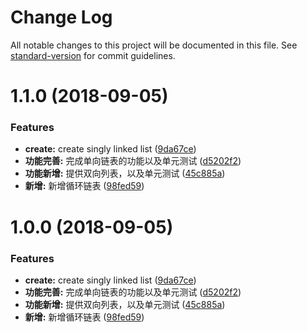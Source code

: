 # Change Log

All notable changes to this project will be documented in this file. See [standard-version](https://github.com/conventional-changelog/standard-version) for commit guidelines.

<a name="1.1.0"></a>
# 1.1.0 (2018-09-05)


### Features

* **create:** create singly linked list ([9da67ce](https://github.com/boycgit/ss-linked-list/commit/9da67ce))
* **功能完善:** 完成单向链表的功能以及单元测试 ([d5202f2](https://github.com/boycgit/ss-linked-list/commit/d5202f2))
* **功能新增:** 提供双向列表，以及单元测试 ([45c885a](https://github.com/boycgit/ss-linked-list/commit/45c885a))
* **新增:** 新增循环链表 ([98fed59](https://github.com/boycgit/ss-linked-list/commit/98fed59))



<a name="1.0.0"></a>
# 1.0.0 (2018-09-05)


### Features

* **create:** create singly linked list ([9da67ce](https://github.com/boycgit/ss-linked-list/commit/9da67ce))
* **功能完善:** 完成单向链表的功能以及单元测试 ([d5202f2](https://github.com/boycgit/ss-linked-list/commit/d5202f2))
* **功能新增:** 提供双向列表，以及单元测试 ([45c885a](https://github.com/boycgit/ss-linked-list/commit/45c885a))
* **新增:** 新增循环链表 ([98fed59](https://github.com/boycgit/ss-linked-list/commit/98fed59))
